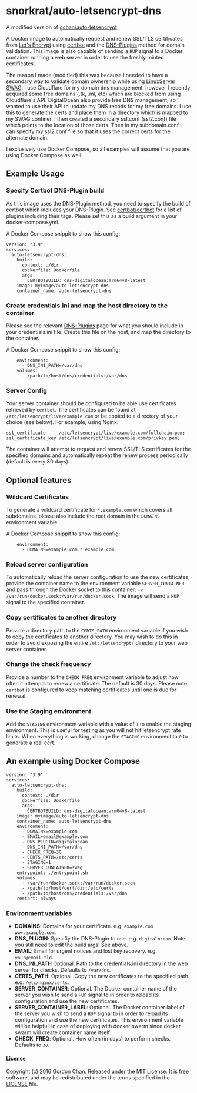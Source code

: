 # snorkrat/auto-letsencrypt-dns

A modified version of [gchan/auto-letsencrypt](https://github.com/gchan/auto-letsencrypt)

A Docker image to automatically request and renew SSL/TLS certificates from [Let's Encrypt](https://letsencrypt.org/) using [certbot](https://certbot.eff.org/about/) and the [DNS-Plugins](https://eff-certbot.readthedocs.io/en/stable/using.html#dns-plugins) method for domain validation. This image is also capable of sending a `HUP` signal to a Docker container running a web server in order to use the freshly minted certificates.

The reason I made (modified) this was because I needed to have a secondary way to validate domain ownership while using [LinuxServer SWAG](https://github.com/linuxserver/docker-swag).  I use Cloudflare for my domain dns management, however I recently acquired some free domains (.tk, .ml, etc) which are blocked from using Cloudflare's API.  DigitalOcean also provide free DNS management, so I wanted to use their API to update my DNS recods for my free domains.  I use this to generate the certs and place them in a directory which is mapped to my SWAG continer.  I then created a secondary ssl.conf (ssl2.conf) file which points to the location of those certs.  Then in my subdomain.conf I can specify my ssl2.conf file so that it uses the correct certs for the alternate domain.

I exclusively use Docker Compose, so all examples will assume that you are using Docker Compose as well.

## Example Usage

### Specify Certbot DNS-Plugin build

As this image uses the DNS-Plugin method, you need to specify the build of certbot which includes your DNS-Plugin.  See [certbot/certbot](https://hub.docker.com/r/certbot/certbot) for a list of plugins including their tags.  Please set this as a build argument in your docker-compose.yml.

A Docker Compose snippit to show this config:
```
version: "3.9"
services:
  auto-letsencrypt-dns:
    build:
      context: ./dir
      dockerfile: Dockerfile
      args:
        CERTBOTBUILD: dns-digitalocean:arm64v8-latest
    image: myimage/auto-letsencrypt-dns
    container_name: auto-letsencrypt-dns
```

### Create credentials.ini and map the host directory to the container
Please see the relevant [DNS-Plugins](https://eff-certbot.readthedocs.io/en/stable/using.html#dns-plugins) page for what you should include in your credentials.ini file.  Create this file on the host, and map the directory to the container.

A Docker Compose snippit to show this config:
```
    environment:
      - DNS_INI_PATH=/var/dns
    volumes:
      - /path/to/host/dns/credentials:/var/dns
```
### Server Config

Your server container should be configured to be able use certificates retrieved by `certbot`. The certificates can be found at `/etc/letsencrypt/live/example.com` or be copied to a directory of your choice (see below). For example, using Nginx:

```
ssl_certificate     /etc/letsencrypt/live/example.com/fullchain.pem;
ssl_certificate_key /etc/letsencrypt/live/example.com/privkey.pem;
```


The container will attempt to request and renew SSL/TLS certificates for the specified domains and automatically repeat the renew process periodically (default is every 30 days).

## Optional features

### Wildcard Certificates
To generate a wildcard certificate for `*.example.com` which covers all subdomains, please also include the root domain in the `DOMAINS` environment variable. 

A Docker Compose snippit to show this config:
```
    environment:
      - DOMAINS=example.com *.example.com
```
### Reload server configuration
To automatically reload the server configuration to use the new certificates, provide the container name to the environment variable `SERVER_CONTAINER` and pass through the Docker socket to this container: `-v /var/run/docker.sock:/var/run/docker.sock`. The image will send a `HUP` signal to the specified container.

### Copy certificates to another directory
Provide a directory path to the `CERTS_PATH` environment variable if you wish to copy the certificates to another directory. You may wish to do this in order to avoid exposing the entire `/etc/letsencrypt/` directory to your web server container.

### Change the check frequency
Provide a number to the `CHECK_FREQ` environment variable to adjust how often it attempts to renew a certificate. The default is 30 days. Please note `certbot` is configured to keep matching certificates until one is due for renewal.

### Use the Staging environment
Add the `STAGING` environment variable with a value of `1` to enable the staging environment.  This is useful for testing as you will not hit letsencrypt rate limits.  When everything is working, change the `STAGING` environment to `0` to generate a real cert.

## An example using Docker Compose

```
version: "3.9"
services:
  auto-letsencrypt-dns:
    build:
      context: ./dir
      dockerfile: Dockerfile
      args:
        CERTBOTBUILD: dns-digitalocean:arm64v8-latest
    image: myimage/auto-letsencrypt-dns
    container_name: auto-letsencrypt-dns
    environment:
      - DOMAINS=example.com
      - EMAIL=email@example.com
      - DNS_PLUGIN=digitalocean
      - DNS_INI_PATH=/var/dns
      - CHECK_FREQ=30
      - CERTS_PATH=/etc/certs
      - STAGING=1
      - SERVER_CONTAINER=swag
    entrypoint: ./entrypoint.sh
    volumes:
      - /var/run/docker.sock:/var/run/docker.sock
      - /path/to/host/cert/dir:/etc/certs
      - /path/to/host/dns/credentials:/var/dns
    restart: always
```

### Environment variables

* **DOMAINS**: Domains for your certificate. e.g. `example.com www.example.com`.
* **DNS_PLUGIN**: Specifiy the DNS-Plugin to use. e.g. `digitalocean`. Note: you still need to edit the build args! See above.
* **EMAIL**: Email for urgent notices and lost key recovery. e.g. `your@email.tld`.
* **DNS_INI_PATH** Optional. Path to the credentials.ini directory in the web server for checks. Defaults to `/var/dns`.
* **CERTS_PATH**: Optional. Copy the new certificates to the specified path. e.g. `/etc/nginx/certs`.
* **SERVER_CONTAINER**: Optional. The Docker container name of the server you wish to send a `HUP` signal to in order to reload its configuration and use the new certificates.
* **SERVER_CONTAINER_LABEL**: Optional. The Docker container label of the server you wish to send a `HUP` signal to in order to reload its configuration and use the new certificates. This environment variable will be helpfull in case of deploying with docker swarm since docker swarm will create container name itself.
* **CHECK_FREQ**: Optional.  How often (in days) to perform checks. Defaults to `30`.

#### License

Copyright (c) 2016 Gordon Chan. Released under the MIT License. It is free software, and may be redistributed under the terms specified in the [LICENSE](https://github.com/gchan/dockerfiles/blob/master/LICENSE.txt) file.
